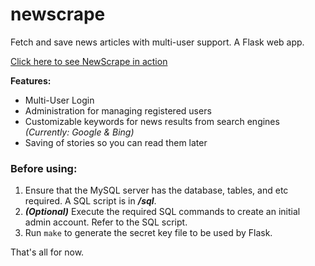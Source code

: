 # newscrape
Fetch and save news articles with multi-user support. A Flask web app.

[Click here to see NewScrape in action](https://newscrape.net/)

__Features:__
* Multi-User Login
* Administration for managing registered users
* Customizable keywords for news results from search engines *(Currently: Google & Bing)*
* Saving of stories so you can read them later

### Before using:
1. Ensure that the MySQL server has the database, tables, and etc required. A SQL script is in __*/sql*__.
2. __*(Optional)*__ Execute the required SQL commands to create an initial admin account. Refer to the SQL script.
2. Run ```make``` to generate the secret key file to be used by Flask.

That's all for now.
